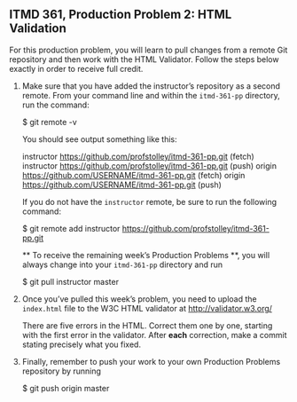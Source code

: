 ## ITMD 361, Production Problem 2: HTML Validation

For this production problem, you will learn to pull changes from a remote Git repository and then work with the HTML Validator. Follow the steps below exactly in order to receive full credit.

1. Make sure that you have added the instructor’s repository as a second remote.
   From your command line and within the `itmd-361-pp` directory, run the command:
   
    $ git remote -v

    You should see output something like this:

    instructor https://github.com/profstolley/itmd-361-pp.git (fetch)
    instructor https://github.com/profstolley/itmd-361-pp.git (push)
    origin	https://github.com/USERNAME/itmd-361-pp.git (fetch)
    origin	https://github.com/USERNAME/itmd-361-pp.git (push)

    If you do not have the `instructor` remote, be sure to run the following command:

    $ git remote add instructor https://github.com/profstolley/itmd-361-pp.git
   
   ** To receive the remaining week’s Production Problems **, you will always change into your 
   `itmd-361-pp` directory and run
   
    $ git pull instructor master
    
2. Once you’ve pulled this week’s problem, you need to upload the `index.html` file to the W3C
   HTML validator at http://validator.w3.org/
   
   There are five errors in the HTML. Correct them one by one, starting with the first error in
   the validator. After **each** correction, make a commit stating precisely what you fixed.
   
3. Finally, remember to push your work to your own Production Problems repository by running

    $ git push origin master